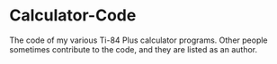 # Calculator-Code
The code of my various Ti-84 Plus calculator programs. Other people sometimes contribute to the code, and they are listed as an author.
